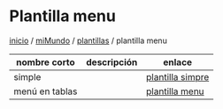#  Plantilla menu
[inicio](inicio.html) / [miMundo](miMundo.html) / [plantillas](plantillas.html) / plantilla menu

| nombre corto   | descripción        |   enlace           |  
| ---------------| ------------------ | -------------------|  
| simple         |                    | [plantilla simpre](plantillaSimple.html)|  
| menú en tablas |                    | [plantilla menu](plantillaMenu.html)|  